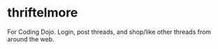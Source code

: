 # thriftelmore
For Coding Dojo. Login, post threads, and shop/like other threads from around the web.
